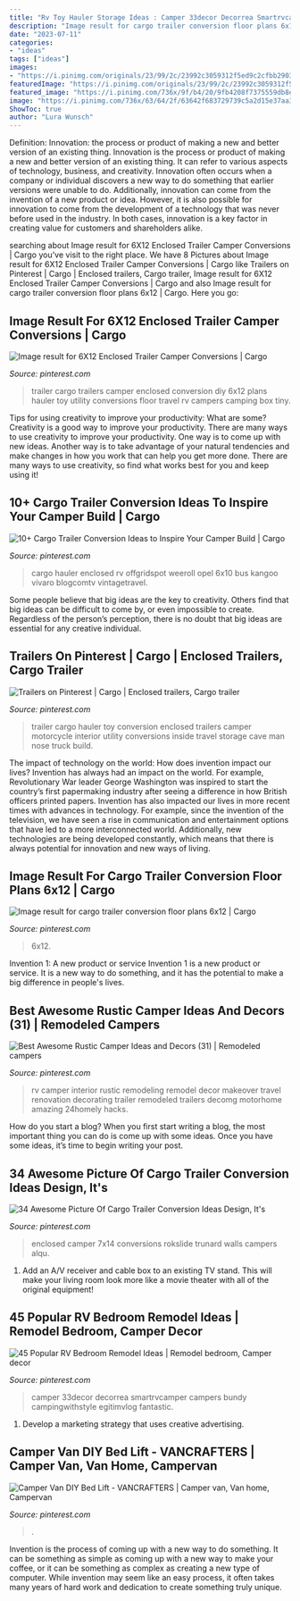 ```yaml
---
title: "Rv Toy Hauler Storage Ideas : Camper 33decor Decorrea Smartrvcamper Campers Bundy Campingwithstyle Egitimvlog Fantastic"
description: "Image result for cargo trailer conversion floor plans 6x12"
date: "2023-07-11"
categories:
- "ideas"
tags: ["ideas"]
images:
- "https://i.pinimg.com/originals/23/99/2c/23992c3059312f5ed9c2cfbb29033b05.jpg"
featuredImage: "https://i.pinimg.com/originals/23/99/2c/23992c3059312f5ed9c2cfbb29033b05.jpg"
featured_image: "https://i.pinimg.com/736x/9f/b4/20/9fb4208f7375559db8e70b7042e69410.jpg"
image: "https://i.pinimg.com/736x/63/64/2f/63642f683729739c5a2d15e37aa3b859.jpg"
ShowToc: true
author: "Lura Wunsch"
---
```



Definition: Innovation: the process or product of making a new and better version of an existing thing.
Innovation is the process or product of making a new and better version of an existing thing. It can refer to various aspects of technology, business, and creativity. Innovation often occurs when a company or individual discovers a new way to do something that earlier versions were unable to do. Additionally, innovation can come from the invention of a new product or idea. However, it is also possible for innovation to come from the development of a technology that was never before used in the industry. In both cases, innovation is a key factor in creating value for customers and shareholders alike.

	

		
searching about Image result for 6X12 Enclosed Trailer Camper Conversions | Cargo you've visit to the right place. We have 8 Pictures about Image result for 6X12 Enclosed Trailer Camper Conversions | Cargo like Trailers on Pinterest | Cargo | Enclosed trailers, Cargo trailer, Image result for 6X12 Enclosed Trailer Camper Conversions | Cargo and also Image result for cargo trailer conversion floor plans 6x12 | Cargo. Here you go:
		
    
## Image Result For 6X12 Enclosed Trailer Camper Conversions | Cargo

<img loading=lazy src="https://i.pinimg.com/736x/e8/99/f7/e899f7c0df5b88b6bfed44c618e49ca5.jpg" onerror="this.onerror=null;this.src='https://tse4.mm.bing.net/th?id=OIP.8BidLvRHdcX0C9L3zdMS5gHaFj&amp;pid=15.1';" alt="Image result for 6X12 Enclosed Trailer Camper Conversions | Cargo">

_Source: pinterest.com_

>trailer cargo trailers camper enclosed conversion diy 6x12 plans hauler toy utility conversions floor travel rv campers camping box tiny. 

	

Tips for using creativity to improve your productivity: What are some?
Creativity is a good way to improve your productivity. There are many ways to use creativity to improve your productivity. One way is to come up with new ideas. Another way is to take advantage of your natural tendencies and make changes in how you work that can help you get more done. There are many ways to use creativity, so find what works best for you and keep using it!

    
## 10+ Cargo Trailer Conversion Ideas To Inspire Your Camper Build | Cargo

<img loading=lazy src="https://i.pinimg.com/736x/45/0a/b8/450ab855134dd000147b2738fd81e421.jpg" onerror="this.onerror=null;this.src='https://tse3.mm.bing.net/th?id=OIP.A_gXqkIqTlcawGJFh2Oc7gHaLG&amp;pid=15.1';" alt="10+ Cargo Trailer Conversion Ideas to Inspire Your Camper Build | Cargo">

_Source: pinterest.com_

>cargo hauler enclosed rv offgridspot weeroll opel 6x10 bus kangoo vivaro blogcomtv vintagetravel. 

	

Some people believe that big ideas are the key to creativity. Others find that big ideas can be difficult to come by, or even impossible to create. Regardless of the person’s perception, there is no doubt that big ideas are essential for any creative individual.

    
## Trailers On Pinterest | Cargo | Enclosed Trailers, Cargo Trailer

<img loading=lazy src="https://i.pinimg.com/736x/9f/b4/20/9fb4208f7375559db8e70b7042e69410.jpg" onerror="this.onerror=null;this.src='https://tse1.mm.bing.net/th?id=OIP.zAvuUEAP99oS__OIsHvluwAAAA&amp;pid=15.1';" alt="Trailers on Pinterest | Cargo | Enclosed trailers, Cargo trailer">

_Source: pinterest.com_

>trailer cargo hauler toy conversion enclosed trailers camper motorcycle interior utility conversions inside travel storage cave man nose truck build. 

	

The impact of technology on the world: How does invention impact our lives?
Invention has always had an impact on the world. For example, Revolutionary War leader George Washington was inspired to start the country’s first papermaking industry after seeing a difference in how British officers printed papers. Invention has also impacted our lives in more recent times with advances in technology. For example, since the invention of the television, we have seen a rise in communication and entertainment options that have led to a more interconnected world. Additionally, new technologies are being developed constantly, which means that there is always potential for innovation and new ways of living.

    
## Image Result For Cargo Trailer Conversion Floor Plans 6x12 | Cargo

<img loading=lazy src="https://i.pinimg.com/736x/63/64/2f/63642f683729739c5a2d15e37aa3b859.jpg" onerror="this.onerror=null;this.src='https://tse1.mm.bing.net/th?id=OIP.oWxYuGSoLMBZjrNtDmhRPQHaFi&amp;pid=15.1';" alt="Image result for cargo trailer conversion floor plans 6x12 | Cargo">

_Source: pinterest.com_

>6x12. 

	

Invention 1: A new product or service
Invention 1 is a new product or service. It is a new way to do something, and it has the potential to make a big difference in people's lives.

    
## Best Awesome Rustic Camper Ideas And Decors (31) | Remodeled Campers

<img loading=lazy src="https://i.pinimg.com/originals/23/99/2c/23992c3059312f5ed9c2cfbb29033b05.jpg" onerror="this.onerror=null;this.src='https://tse1.mm.bing.net/th?id=OIP.r-TMXuE-foN_zaQGzdZPWwHaLG&amp;pid=15.1';" alt="Best Awesome Rustic Camper Ideas and Decors (31) | Remodeled campers">

_Source: pinterest.com_

>rv camper interior rustic remodeling remodel decor makeover travel renovation decorating trailer remodeled trailers decomg motorhome amazing 24homely hacks. 

	

How do you start a blog?
When you first start writing a blog, the most important thing you can do is come up with some ideas. Once you have some ideas, it’s time to begin writing your post.

    
## 34 Awesome Picture Of Cargo Trailer Conversion Ideas Design, It&#039;s

<img loading=lazy src="https://i.pinimg.com/originals/2a/0d/12/2a0d12a8fbdad6321d0b9536bc64dc4e.jpg" onerror="this.onerror=null;this.src='https://tse3.mm.bing.net/th?id=OIP.mYnk0L_Xphm-f-syPK6lNwHaJ4&amp;pid=15.1';" alt="34 Awesome Picture Of Cargo Trailer Conversion Ideas Design, It&#039;s">

_Source: pinterest.com_

>enclosed camper 7x14 conversions rokslide trunard walls campers alqu. 

	

1. Add an A/V receiver and cable box to an existing TV stand. This will make your living room look more like a movie theater with all of the original equipment!

    
## 45 Popular RV Bedroom Remodel Ideas | Remodel Bedroom, Camper Decor

<img loading=lazy src="https://i.pinimg.com/originals/99/c4/09/99c409d5f8a9dcdeff96ab860bbb1697.jpg" onerror="this.onerror=null;this.src='https://tse2.mm.bing.net/th?id=OIP.T2x-XbecPOZsqh62FYFjPAHaJ3&amp;pid=15.1';" alt="45 Popular RV Bedroom Remodel Ideas | Remodel bedroom, Camper decor">

_Source: pinterest.com_

>camper 33decor decorrea smartrvcamper campers bundy campingwithstyle egitimvlog fantastic. 

	

1. Develop a marketing strategy that uses creative advertising.

    
## Camper Van DIY Bed Lift - VANCRAFTERS | Camper Van, Van Home, Campervan

<img loading=lazy src="https://i.pinimg.com/736x/fb/64/19/fb64197e1cc9da896a80a3d747321cf3.jpg" onerror="this.onerror=null;this.src='https://tse1.mm.bing.net/th?id=OIP.WsCknqy9D9FWpydZEWRgRgHaJ4&amp;pid=15.1';" alt="Camper Van DIY Bed Lift - VANCRAFTERS | Camper van, Van home, Campervan">

_Source: pinterest.com_

>. 

	

Invention is the process of coming up with a new way to do something. It can be something as simple as coming up with a new way to make your coffee, or it can be something as complex as creating a new type of computer. While invention may seem like an easy process, it often takes many years of hard work and dedication to create something truly unique.

